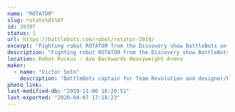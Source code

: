 ```yaml
---
name: "ROTATOЯ"
slug: rotato%d1%8f
id: 39307
status: 1
url: https://battlebots.com/robot/rotator-2019/
excerpt: "Fighting robot ROTATOЯ from the Discovery show BattleBots on display."
description: "Fighting robot ROTATOЯ from the Discovery show BattleBots on display."
location: Robot Ruckus - Axe Backwards Heavyweight Arena
maker:
  - name: "Victor Soto"
    description: "BattleBots captain for Team Revolution and designer/builder of ROTATOЯ."
photo_link: 
last-modified-db: "2019-11-06 16:20:51"
last-exported: "2020-04-07 17:18:23"
---
```

